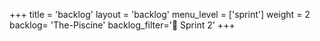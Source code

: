 +++
title = 'backlog'
layout = 'backlog'
menu_level = ['sprint']
weight = 2
backlog= 'The-Piscine'
backlog_filter='📅 Sprint 2'
+++
